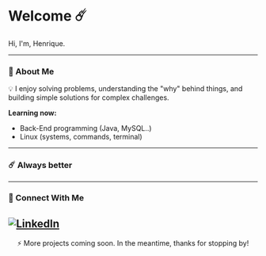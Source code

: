 

<!-- GitHub Profile README - Henrique Siqueira -->

<h1>Welcome ☄️</h1>

<p>
Hi, I'm, Henrique.
</p>

---

### 🚀 About Me
💡 I enjoy solving problems, understanding the "why" behind things, and building simple solutions for complex challenges.

**Learning now:**
*   Back-End programming (Java, MySQL..)
*   Linux (systems, commands, terminal)
---
### ☄️ Always better

---

### 💼 Connect With Me

[![LinkedIn](https://img.shields.io/badge/-LinkedIn-0A66C2?style=for-the-badge&logo=linkedin&logoColor=white)](https://www.linkedin.com/in/henrique-augusto-siqueira/)
---
<p align="center">⚡ More projects coming soon. In the meantime, thanks for stopping by!</p>
